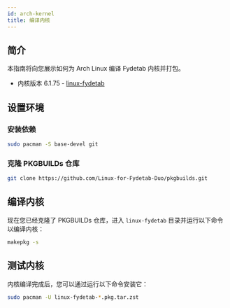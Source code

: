 ```yaml
---
id: arch-kernel
title: 编译内核
---
```


## 简介

本指南将向您展示如何为 Arch Linux 编译 Fydetab 内核并打包。

- 内核版本 6.1.75 - [linux-fydetab](https://github.com/Linux-for-Fydetab-Duo/linux-rockchip)

## 设置环境

### 安装依赖

```bash
sudo pacman -S base-devel git
```

### 克隆 PKGBUILDs 仓库

```bash
git clone https://github.com/Linux-for-Fydetab-Duo/pkgbuilds.git
```

## 编译内核

现在您已经克隆了 PKGBUILDs 仓库，进入 `linux-fydetab` 目录并运行以下命令以编译内核：
```bash
makepkg -s
```

## 测试内核

内核编译完成后，您可以通过运行以下命令安装它：
```bash
sudo pacman -U linux-fydetab-*.pkg.tar.zst
```